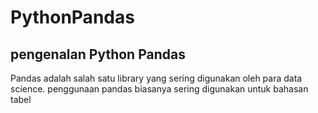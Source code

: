# PythonPandas
## pengenalan Python Pandas
Pandas adalah salah satu library yang sering digunakan oleh para data science. penggunaan pandas biasanya sering digunakan untuk bahasan tabel
